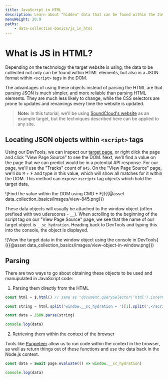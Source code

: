 ```yaml
---
title: JavaScript in HTML
description: Learn about "hidden" data that can be found within the JavaScript of certain pages.
menuWeight: 20.9
paths:
    - data-collection-basics/js_in_html
---
```


# [](#what) What is JS in HTML?

Depending on the technology the target website is using, the data to be collected not only can be found within HTML elements, but also in a JSON format within `<script>` tags in the DOM.

The advantages of using these objects instead of parsing the HTML are that parsing JSON is much simpler, and more reliable than parsing HTML elements. They are much less likely to change, while the CSS selectors are prone to updates and renamings every time the website is updated.

> **Note:** In this tutorial, we'll be using [SoundCloud's website](https://soundcloud.com) as an example target, but the techniques described here can be applied to any site.

## [](#locating) Locating JSON objects within `<script>` tags

Using our DevTools, we can inspect our <a href="https://soundcloud.com/tiesto/tracks">target page</a>, or right click the page and click "View Page Source" to see the DOM. Next, we'll find a value on the page that we can predict would be in a potential API response. For our page, we'll use the "Tracks" count of `845`. On the "View Page Source" page, we'll do <kbd>⌘</kbd> + <kbd>F</kbd> and type in this value, which will show all matches for it within the DOM. This method can expose `<script>` tag objects which hold the target data.

![Find the value within the DOM using CMD + F]({{@asset data_collection_basics/images/view-845.png}})

These data objects will usually be attached to the window object (often prefixed with two uderscores - `__`). When scrolling to the beginning of the script tag on our "View Page Source" page, we see that the name of our target object is `__sc_hydration`. Heading back to DevTools and typing this into the console, the object is displayed.

![View the target data in the window object using the console in DevTools]({{@asset data_collection_basics/images/view-object-in-window.png}})

## [](#parsing) Parsing

There are two ways to go about obtaining these objects to be used and manupulated in JavaScript code:

1. Parsing them directly from the HTML

```JavaScript
const html = $.html() // same as "document.querySelector('html').innerHTML"

const string = html.split('window.__sc_hydration = ')[1].split(';</script>')[0]

const data = JSON.parse(string)

console.log(data)
```

2. Retrieving them within the context of the browser

Tools like [Puppeteer](https://github.com/puppeteer/puppeteer) allow us to run code within the context in the browser, as well as return things out of these functions and use the data back in the Node.js context.

```JavaScript
const data = await page.evaluate(() => window.__sc_hydration)

console.log(data)
```